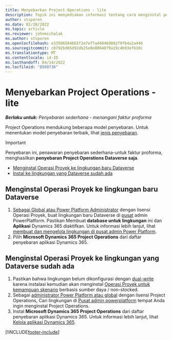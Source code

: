 ```yaml
---
title: Menyebarkan Project Operations - lite
description: Topik ini menyediakan informasi tentang cara menginstal penawaran penyebaran Project operation lite ke faktur proforma.
author: stsporen
ms.date: 02/28/2022
ms.topic: article
ms.reviewer: johnmichalak
ms.author: stsporen
ms.openlocfilehash: e33506504665f2e7ef7ad48469082f9f64a2a44b
ms.sourcegitcommit: c0792bd65d92db25e0e8864879a19c4b93efb10c
ms.translationtype: MT
ms.contentlocale: id-ID
ms.lasthandoff: 04/14/2022
ms.locfileid: "8580736"
---
```

# <a name="deploy-project-operations---lite"></a>Menyebarkan Project Operations - lite

_**Berlaku untuk:** Penyebaran sederhana - menangani faktur proforma_



Project Operations mendukung beberapa model penyebaran. Untuk menentukan model penyebaran terbaik, lihat [jenis penyebaran](determine-deployment-type.md).


> [!IMPORTANT]
> Penyebaran ini, penawaran penyebaran sederhana-untuk faktur proforma, menghasilkan **penyebaran Project Operations Dataverse saja**.

- [Menginstal Operasi Proyek ke lingkungan baru Dataverse](#new)
- [Instal ke lingkungan yang Dataverse sudah ada](#existing)



## <a name="install-project-operations-to-a-new-dataverse-environment"></a><a name="new"></a> Menginstal Operasi Proyek ke lingkungan baru Dataverse

1. [Sebagai Global atau Power Platform Administrator](/power-platform/admin/global-service-administrators-can-administer-without-license) dengan lisensi Operasi Proyek, buat lingkungan baru Dataverse di [pusat](https://admin.powerplatform.com) admin PowerPlatform. Pastikan Membuat **database untuk lingkungan** ini dan **Aplikasi** Dynamics 365 diaktifkan. Untuk informasi lebih lanjut, lihat [membuat dan mengelola lingkungan di pusat admin Power Platform](/power-platform/admin/create-environment#create-an-environment-in-the-power-platform-admin-center).
2. Pilih **Microsoft Dynamics 365 Project Operations** dari daftar penyebaran aplikasi Dynamics 365.


## <a name="install-project-operations-to-an-existing-dataverse-environment"></a><a name="existing"></a> Menginstal Operasi Proyek ke lingkungan yang Dataverse sudah ada
1. Pastikan bahwa lingkungan belum dikonfigurasi dengan [dual-write](/dynamics365/fin-ops-core/dev-itpro/data-entities/dual-write/dual-write-overview) karena instalasi kemudian akan menginstal [Operasi Proyek untuk kemampuan skenario](project-operations-integrated-deployment-overview.md) berbasis sumber daya / non-stocked.
2. Sebagai [administrator Power Platform atau global](/power-platform/admin/global-service-administrators-can-administer-without-license) dengan lisensi Project Operations, Cari lingkungan di [Pusat admin powerplatform](https://admin.powerplatform.com) tempat Anda ingin menginstal Project Operations.
3. Instal **Microsoft Dynamics 365 Project Operations** dari daftar penyebaran aplikasi Dynamics 365. Untuk informasi lebih lanjut, lihat [Kelola aplikasi Dynamics 365](/power-platform/admin/manage-apps).




[!INCLUDE[footer-include](../includes/footer-banner.md)]

